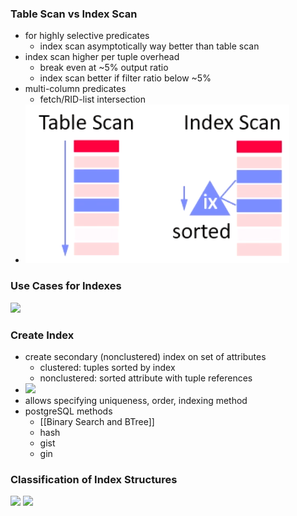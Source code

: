 ### Table Scan vs Index Scan
+ for highly selective predicates
	+ index scan asymptotically way better than table scan
+ index scan higher per tuple overhead
	+ break even at ~5% output ratio
	+ index scan better if filter ratio below ~5%
+ multi-column predicates
	+ fetch/RID-list intersection
+ ![](Pasted%20image%2020220505110646.png)

### Use Cases for Indexes
![](Pasted%20image%2020220505111610.png)

### Create Index
+ create secondary (nonclustered) index on set of attributes
	+ clustered: tuples sorted by index
	+ nonclustered: sorted attribute with tuple references
+ ![](Pasted%20image%2020220505111741.png)
+ allows specifying uniqueness, order, indexing method
+ postgreSQL methods
	+ [[Binary Search and BTree]]
	+ hash
	+ gist
	+ gin

### Classification of Index Structures
![](Pasted%20image%2020220505112449.png)
![](Pasted%20image%2020220505112534.png)


